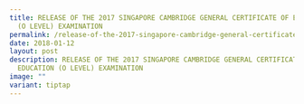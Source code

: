 ```yaml
---
title: RELEASE OF THE 2017 SINGAPORE CAMBRIDGE GENERAL CERTIFICATE OF EDUCATION
  (O LEVEL) EXAMINATION
permalink: /release-of-the-2017-singapore-cambridge-general-certificate-of-education-o-level-examination/
date: 2018-01-12
layout: post
description: RELEASE OF THE 2017 SINGAPORE CAMBRIDGE GENERAL CERTIFICATE OF
  EDUCATION (O LEVEL) EXAMINATION
image: ""
variant: tiptap
---
```

